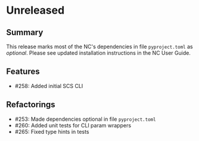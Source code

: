 # Unreleased

## Summary

This release marks most of the NC's dependencies in file `pyproject.toml` as _optional_.  Please see updated installation instructions in the NC User Guide.

## Features

* #258: Added initial SCS CLI

## Refactorings

* #253: Made dependencies optional in file `pyproject.toml`
* #260: Added unit tests for CLI param wrappers
* #265: Fixed type hints in tests
